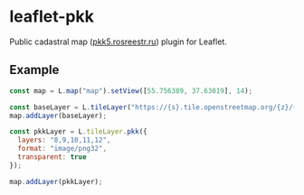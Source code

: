 # leaflet-pkk

Public cadastral map ([pkk5.rosreestr.ru](pkk5.rosreestr.ru)) plugin for Leaflet.

## Example

```js
const map = L.map("map").setView([55.756389, 37.63019], 14);

const baseLayer = L.tileLayer("https://{s}.tile.openstreetmap.org/{z}/{x}/{y}.png");
map.addLayer(baseLayer);

const pkkLayer = L.tileLayer.pkk({
  layers: "8,9,10,11,12",
  format: "image/png32",
  transparent: true
});

map.addLayer(pkkLayer);
```
